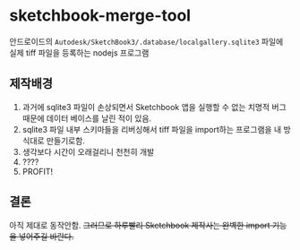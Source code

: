 # sketchbook-merge-tool
안드로이드의 `Autodesk/SketchBook3/.database/localgallery.sqlite3` 파일에
실제 tiff 파일을 등록하는 nodejs 프로그램

## 제작배경
1. 과거에 sqlite3 파일이 손상되면서 Sketchbook 앱을 실행할 수 없는 치명적 버그때문에 데이터 베이스를 날린 적이 있음.
2. sqlite3 파일 내부 스키마들을 리버싱해서 tiff 파일을 import하는 프로그램을 내 방식대로 만들기로함.
3. 생각보다 시간이 오래걸리니 천천히 개발
4. ????
5. PROFIT!

## 결론
아직 제대로 동작안함. ~~그러므로 하루빨리 Sketchbook 제작사는 완벽한 import 기능을 넣어주길 바란다.~~
